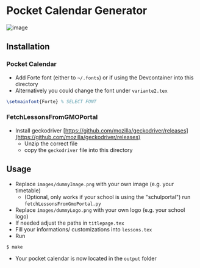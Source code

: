# Pocket Calendar Generator

![image](https://github.com/user-attachments/assets/965c7066-05af-41e4-a703-c59450fcaae9)

## Installation

### Pocket Calendar

- Add Forte font (either to `~/.fonts`) or if using the Devcontainer into this directory
- Alternatively you could change the font under `variante2.tex`

```tex
\setmainfont{Forte} % SELECT FONT
```

### FetchLessonsFromGMOPortal

- Install geckodriver [https://github.com/mozilla/geckodriver/releases](https://github.com/mozilla/geckodriver/releases)
  - Unzip the correct file
  - copy the `geckodriver` file into this directory

## Usage
- Replace `images/dummyImage.png` with your own image (e.g. your timetable)
  - (Optional, only works if your school is using the "schulportal") run `fetchLessonsFromGmoPortal.py`
- Replace `images/dummyLogo.png` with your own logo (e.g. your school logo)
- If needed adjust the paths in `titlepage.tex`
- Fill your informations/ customizations into `lessons.tex`
- Run
```bash
$ make
```
- Your pocket calendar is now located in the `output` folder
